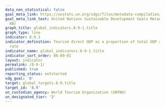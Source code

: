 ```yaml
---
data_non_statistical: false
goal_meta_link: https://unstats.un.org/sdgs/files/metadata-compilation/Metadata-Goal-8.pdf
goal_meta_link_text: United Nations Sustainable Development Goals Metadata (PDF 526
  KB)
graph_title: global_indicators.8-9-1.title
graph_type: line
indicator: 8.9.1
indicator_definition: Tourism direct GDP as a proportion of total GDP and in growth
  rate
indicator_name: global_indicators.8-9-1.title
indicator_sort_order: 08-09-01
layout: indicator
permalink: /8-9-1/
published: true
reporting_status: notstarted
sdg_goal: '8'
target: global_targets.8-9.title
target_id: '8.9'
un_custodian_agency: World Tourism Organization (UNTWO)
un_designated_tier: '2'
---
```

